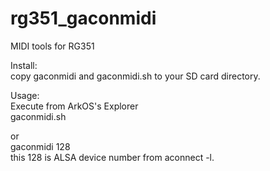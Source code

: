 # rg351_gaconmidi
MIDI tools for RG351  

Install:  
copy gaconmidi and gaconmidi.sh to your SD card directory.  
  
Usage:  
Execute from ArkOS's Explorer  
gaconmidi.sh  

  or  
gaconmidi 128  
this 128 is ALSA device number from aconnect -l.  
